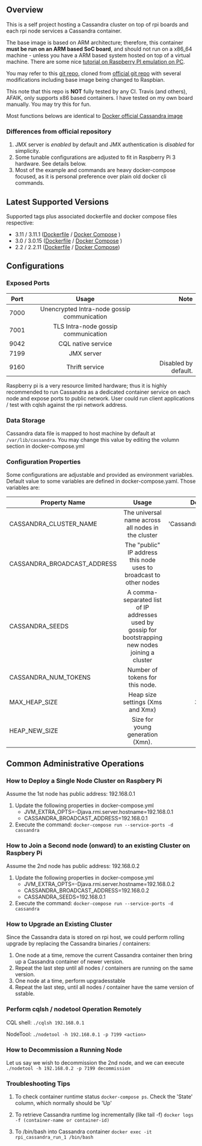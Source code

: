 ## Overview
This is a self project hosting a Cassandra cluster on top of rpi boards and each rpi node services a Cassandra container.

The base image is based on ARM architecture; therefore, this container **must be run on an ARM based SoC board**, and should not run on a x86_64 machine  - unless you have a ARM based system hosted on top of a virtual machine. There are some nice [tutorial on Raspberry PI emulation on PC](http://www.makeuseof.com/tag/emulate-raspberry-pi-pc/).

You may refer to this [git repo](https://github.com/mcfongtw/docker-rpi-cassandra/tree/rpi-cassandra), cloned from [official git repo](https://github.com/docker-library/cassandra) with several modifications including base image being changed to Raspbian.

This note that this repo is **NOT** fully tested by any CI. Travis (and others), AFAIK, only supports x86 based containers. I have tested on my own board manually. You may try this for fun.

Most functions belows are identical to [Docker official Cassandra image](https://hub.docker.com/_/cassandra/)

### Differences from official repository
1. JMX server is *enabled* by default and JMX authentication is *disabled* for simplicity.
2. Some tunable configurations are adjusted to fit in Raspberry Pi 3 hardware. See details below.
3. Most of the example and commands are heavy docker-compose focused, as it is personal preference over plain old docker cli commands.

## Latest Supported Versions
Supported tags plus associated dockerfile and docker compose files respective:
* 3.11 / 3.11.1 ([Dockerfile](https://github.com/mcfongtw/docker-rpi-cassandra/blob/rpi-cassandra/3.11/Dockerfile.armhf) / [Docker Compose](https://github.com/mcfongtw/docker-rpi-cassandra/blob/rpi-cassandra/3.11/docker-compose.yml) )
* 3.0 / 3.0.15 ([Dockerfile](https://github.com/mcfongtw/docker-rpi-cassandra/blob/rpi-cassandra/3.0/Dockerfile.armhf) / [Docker Compose](https://github.com/mcfongtw/docker-rpi-cassandra/blob/rpi-cassandra/3.0/docker-compose.yml) )
* 2.2 / 2.2.11 ([Dockerfile](https://github.com/mcfongtw/docker-rpi-cassandra/blob/rpi-cassandra/2.2/Dockerfile.armhf) / [Docker Compose](https://github.com/mcfongtw/docker-rpi-cassandra/blob/rpi-cassandra/2.2/docker-compose.yml))

## Configurations

### Exposed Ports
| Port | Usage                                       | Note                 |
| ---- |:-------------:                              | -----:               |
| 7000 | Unencrypted Intra-node gossip communication |                      |
| 7001 | TLS Intra-node gossip communication         |                      |
| 9042 | CQL native service                          |                      |
| 7199 | JMX server                                  |                      |
| 9160 | Thrift service                              | Disabled by default. |

Raspberry pi is a very resource limited hardware; thus it is highly recommended to run Cassandra as a dedicated container service on each node and expose ports to public network. User could run client applications / test with cqlsh against the rpi network address.

### Data Storage
Cassandra data file is mapped to host machine by default at `/var/lib/cassandra`. You may change this value by editing the volumn section in docker-compose.yml

### Configuration Properties
Some configurations are adjustable and provided as environment variables. Default value to some variables are defined in docker-compose.yaml. Those variables are:

| Property Name               | Usage                                                                                                 | Default        | Note  |
| ----------------------------|:-------------:                                                                                        | -----:         | -----:|
| CASSANDRA_CLUSTER_NAME      | The universal name across all nodes in the cluster                                                    | 'Cassandra4PI' |       |
| CASSANDRA_BROADCAST_ADDRESS |   The "public" IP address this node uses to broadcast to other nodes                                  |                |       |
| CASSANDRA_SEEDS             | A comma-separated list of IP addresses used by gossip for bootstrapping new nodes joining a cluster   |                |       |
| CASSANDRA_NUM_TOKENS        | Number of tokens for this node.                                                                       | 8              |       |
| MAX_HEAP_SIZE               | Heap size settings (Xms and Xmx)                                                                      | 384m           |       |
| HEAP_NEW_SIZE               | Size for young generation (Xmn).                                                                      | 90m            |       |

## Common Administrative Operations

### How to Deploy a Single Node Cluster on Raspbery Pi
Assume the 1st node has public address: 192.168.0.1
1. Update the following properties in docker-compose.yml
   * JVM_EXTRA_OPTS=-Djava.rmi.server.hostname=192.168.0.1
   * CASSANDRA_BROADCAST_ADDRESS=192.168.0.1
2. Execute the command: `docker-compose run --service-ports -d cassandra`

### How to Join a Second node (onward) to an existing Cluster on Raspbery Pi
Assume the 2nd node has public address: 192.168.0.2
1. Update the following properties in docker-compose.yml
   * JVM_EXTRA_OPTS=-Djava.rmi.server.hostname=192.168.0.2
   * CASSANDRA_BROADCAST_ADDRESS=192.168.0.2
   * CASSANDRA_SEEDS=192.168.0.1
2. Execute the command: `docker-compose run --service-ports -d cassandra`

### How to Upgrade an Existing Cluster
Since the Cassandra data is stored on rpi host, we could perform rolling upgrade by replacing the Cassandra binaries / containers:
1. One node at a time, remove the current Cassandra container then bring up a Cassandra container of newer version.
2. Repeat the last step until all nodes / containers are running on the same version.
3. One node at a time, perform upgradesstable 
4. Repeat the last step, until all nodes / container have the same version of sstable.

### Perform cqlsh / nodetool Operation Remotely
CQL shell:
`./cqlsh 192.168.0.1`

NodeTool:
`./nodetool -h 192.168.0.1 -p 7199 <action>`

### How to Decommission a Running Node
Let us say we wish to decommission the 2nd node, and we can execute
`./nodetool -h 192.168.0.2 -p 7199 decommission`

### Troubleshooting Tips
1. To check container runtime status `docker-compose ps`.
Check the 'State' column, which normally should be 'Up'

2. To retrieve Cassandra runtime log incrementally (like tail -f)
`docker logs -f (container-name or container-id)`

3. To /bin/bash into Cassandra container
`docker exec -it rpi_cassandra_run_1 /bin/bash`
